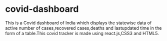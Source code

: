 # covid-dashboard
This is a Covid dashboard of India which displays the statewise data of active number of cases,recovered cases,deaths and lastupdated time in the form of a table.This covid tracker is made using react.js,CSS3 and HTML5.
